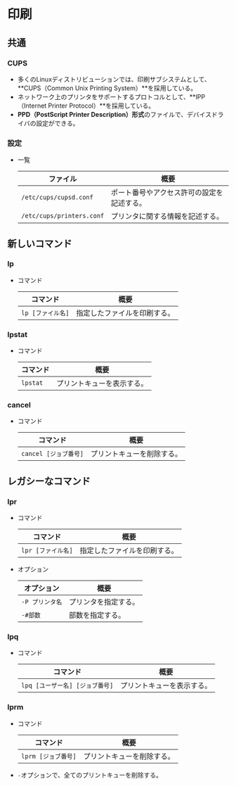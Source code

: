 # 印刷

## 共通

### CUPS

- 多くのLinuxディストリビューションでは、印刷サブシステムとして、
  **CUPS（Common Unix Printing System）**を採用している。
- ネットワーク上のプリンタをサポートするプロトコルとして、**IPP（Internet Printer Protocol）**を採用している。
- **PPD（PostScript Printer Description）形式**のファイルで、デバイスドライバの設定ができる。

### 設定

- 一覧

  | ファイル                  | 概要                                       |
  | ------------------------- | ------------------------------------------ |
  | `/etc/cups/cupsd.conf`    | ポート番号やアクセス許可の設定を記述する。 |
  | `/etc/cups/printers.conf` | プリンタに関する情報を記述する。           |

## 新しいコマンド

### lp

- コマンド

  |コマンド|概要|
  |---|---|
  |`lp [ファイル名]`|指定したファイルを印刷する。|

### lpstat

- コマンド

  |コマンド|概要|
  |---|---|
  |`lpstat`|プリントキューを表示する。|

### cancel

- コマンド

  |コマンド|概要|
  |---|---|
  |`cancel [ジョブ番号]`|プリントキューを削除する。|

## レガシーなコマンド

### lpr

- コマンド

  |コマンド|概要|
  |---|---|
  |`lpr [ファイル名]`|指定したファイルを印刷する。|

- オプション

  | オプション      | 概要                 |
  | --------------- | -------------------- |
  | `-P プリンタ名` | プリンタを指定する。 |
  | `-#部数`        | 部数を指定する。     |

### lpq

- コマンド

  |コマンド|概要|
  |---|---|
  |`lpq [ユーザー名] [ジョブ番号]`|プリントキューを表示する。|

### lprm

- コマンド

  |コマンド|概要|
  |---|---|
  |`lprm [ジョブ番号]`|プリントキューを削除する。|

- `-`オプションで、全てのプリントキューを削除する。

